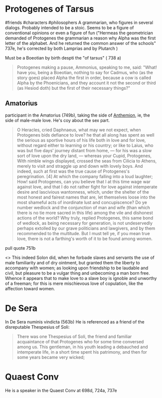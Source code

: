 # Protogenes of Tarsus

#friends #characters #philosophers 
A grammarian, who figures in several dialogs.  Probably intended to be a stoic.  Seems to be a figure of conventional opinions or even a figure of fun ("Hermeas the geometrician demanded of Protogenes the grammarian a reason why Alpha was the first letter of the alphabet. And he returned the common answer of the schools" 737e, he's corrected by both Lamprias and by Plutarch )

Must be a Boeotian by birth despti the "of tarsus" ( 738 a)

> Protogenes making a pause, Ammonius, speaking to me, said: "What! have you, being a Boeotian, nothing to say for Cadmus, who (as the story goes) placed Alpha the first in order, because a cow is called Alpha by the Phoenicians, and they account it not the second or third (as Hesiod doth) but the first of their necessary things?"


## Amatorius

participant in the Amatorius (749b), taking the side of [Anthemion](/People/Anthemion.md), ie, the side of male-male love.  He's coy about the sex part.


> O Heracles, cried Daphnaeus, what may we not expect, when Protogenes bids defiance to love? he that all along has spent as well the serious as sportive hours of his life both in love and for love, without regard either to learning or his country; or like to Laius, who was but five days' journey distant from home, — for his was a slow sort of love upon the dry land, — whereas your Cupid, Protogenes, With nimble wings displayed, crossed the seas from Cilicia to Athens, merely to visit and straggle up and down with lovely boys. And indeed, such at first was the true cause of Protogenes's peregrination. [4] At which the company falling into a loud laughter; How! said Protogenes, can you believe that I at this time wage war against love, and that I do not rather fight for love against intemperate desire and lascivious wantonness, which, under the shelter of the most honest and fairest names that are, let themselves loose into the most shameful acts of inordinate lust and concupiscence?    Do ye number wedlock and the conjunction of man and wife (than which there is no tie more sacred in this life) among the vile and dishonest actions of the world? Why truly, replied Protogenes, this same bond of wedlock, as being necessary for generation, is not undeservedly perhaps extolled by our grave politicians and lawgivers, and by them recommended to the multitude. But I must tell ye, if you mean true love, there is not a farthing's worth of it to be found among women. 


pull quote 751b

<> This indeed Solon did, when he forbade slaves and servants the use of male familiarity and of dry ointment, but granted them the liberty to accompany with women; as looking upon friendship to be laudable and civil, but pleasure to be a vulgar thing and unbecoming a man born free. Whence it appears that to make love to a slave boy is ignoble and unworthy of a freeman; for this is mere mischievous love of copulation, like the affection toward women.

# De Sera

In De Sera numinis vindicta (563b) He is referenced as a friend of the disreputable Thespesius of Soli:

> There was one Thespesius of Soli, the friend and familiar acquaintance of that Protogenes who for some time conversed among us. This gentleman, in his youth leading a debauched and intemperate life, in a short time spent his patrimony, and then for some years became very wicked;

# Quaest Conv

He is a speaker in the Quaest Conv at 698d, 724a, 737e 